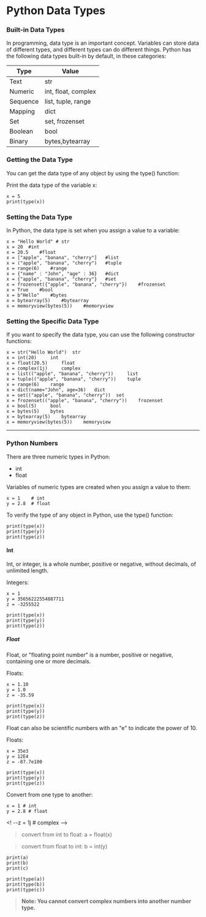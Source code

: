 # Python Data Types

###  Built-in Data Types

In programming, data type is an important concept.
Variables can store data of different types, and different types can do different things.
Python has the following data types built-in by default, in these categories:

Type | Value
------------ | -------------
Text | 	str
Numeric| 	int, float, complex
Sequence| 	list, tuple, range
Mapping | 	dict
Set | 	set, frozenset
Boolean | 	bool
Binary| 	bytes,bytearray

### Getting the Data Type

You can get the data type of any object by using the type() function:

Print the data type of the variable x:

```python3
x = 5
print(type(x))
```

### Setting the Data Type

In Python, the data type is set when you assign a value to a variable:

```python3
x = "Hello World" #	str 	
x = 20 	#int 	
x = 20.5 	#float 	 	
x = ["apple", "banana", "cherry"] 	#list 	
x = ("apple", "banana", "cherry") 	#tuple 	
x = range(6) 	#range 	
x = {"name" : "John", "age" : 36} 	#dict 	
x = {"apple", "banana", "cherry"} 	#set 	
x = frozenset({"apple", "banana", "cherry"}) 	#frozenset 	
x = True 	#bool 	
x = b"Hello" 	#bytes 	
x = bytearray(5) 	#bytearray 	
x = memoryview(bytes(5)) 	#memoryview 	
```

### Setting the Specific Data Type

If you want to specify the data type, you can use the following constructor functions:

```python3
x = str("Hello World") 	str 	
x = int(20) 	int 	
x = float(20.5) 	float 	
x = complex(1j) 	complex 	
x = list(("apple", "banana", "cherry")) 	list 	
x = tuple(("apple", "banana", "cherry")) 	tuple 	
x = range(6) 	range 	
x = dict(name="John", age=36) 	dict 	
x = set(("apple", "banana", "cherry")) 	set 	
x = frozenset(("apple", "banana", "cherry")) 	frozenset 	
x = bool(5) 	bool 	
x = bytes(5) 	bytes 	
x = bytearray(5) 	bytearray 	
x = memoryview(bytes(5)) 	memoryview 	
```

---

### Python Numbers

There are three numeric types in Python:

* int
* float
<!--*    complex #We are not going to dive in this too deep -->
Variables of numeric types are created when you assign a value to them:

```python3
x = 1    # int
y = 2.8  # float
```
<!-- z = 1j   # complex -->

To verify the type of any object in Python, use the type() function:

```python3
print(type(x))
print(type(y))
print(type(z))
```

#### Int

Int, or integer, is a whole number, positive or negative, without decimals, of unlimited length.

Integers:

```python3
x = 1
y = 35656222554887711
z = -3255522

print(type(x))
print(type(y))
print(type(z))
```

##### Float

Float, or "floating point number" is a number, positive or negative, containing one or more decimals.

Floats:

```python3
x = 1.10
y = 1.0
z = -35.59

print(type(x))
print(type(y))
print(type(z))
```

Float can also be scientific numbers with an "e" to indicate the power of 10.

Floats:

```python3
x = 35e3
y = 12E4
z = -87.7e100

print(type(x))
print(type(y))
print(type(z))
```
<!--
Complex

Complex numbers are written with a "j" as the imaginary part:


Complex:
x = 3+5j
y = 5j
z = -5j

print(type(x))
print(type(y))
print(type(z))
Type Conversion

You can convert from one type to another with the int(), float(), and complex() methods:
-->

Convert from one type to another:

```python3
x = 1 # int
y = 2.8 # float
```

<! --z = 1j # complex -->

> convert from int to float:
  > a = float(x)


> convert from float to int:
  > b = int(y)

<!--
#convert from int to complex:
c = complex(x)
-->

```python3
print(a)
print(b)
print(c)

print(type(a))
print(type(b))
print(type(c))
```

> **Note: You cannot convert complex numbers into another number type.**
